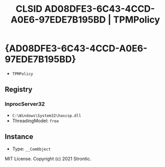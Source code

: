 ﻿---
title: "CLSID AD08DFE3-6C43-4CCD-A0E6-97EDE7B195BD | TPMPolicy"
excerpt: What is COM-Object CLSID AD08DFE3-6C43-4CCD-A0E6-97EDE7B195BD?
---

# {AD08DFE3-6C43-4CCD-A0E6-97EDE7B195BD}

* `TPMPolicy`

## Registry


### InprocServer32

* `C:\Windows\System32\hascsp.dll`
* ThreadingModel: `free`

## Instance

* Type: `__ComObject`

MIT License. Copyright (c) 2021 Strontic.


